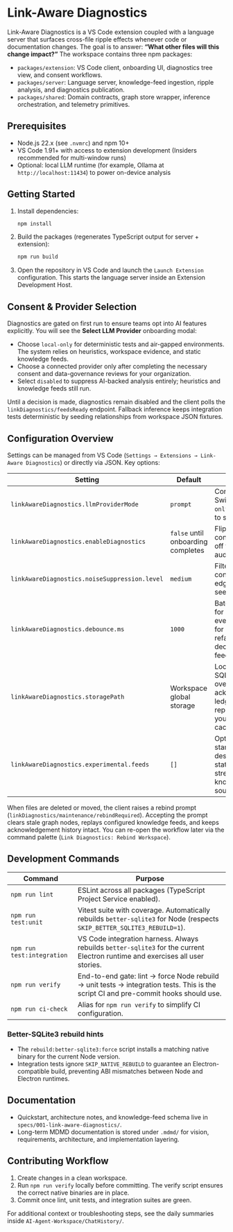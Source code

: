 # Link-Aware Diagnostics

Link-Aware Diagnostics is a VS Code extension coupled with a language server that surfaces cross-file ripple effects whenever code or documentation changes. The goal is to answer: **“What other files will this change impact?”** The workspace contains three npm packages:

- `packages/extension`: VS Code client, onboarding UI, diagnostics tree view, and consent workflows.
- `packages/server`: Language server, knowledge-feed ingestion, ripple analysis, and diagnostics publication.
- `packages/shared`: Domain contracts, graph store wrapper, inference orchestration, and telemetry primitives.

## Prerequisites
- Node.js 22.x (see `.nvmrc`) and npm 10+
- VS Code 1.91+ with access to extension development (Insiders recommended for multi-window runs)
- Optional: local LLM runtime (for example, Ollama at `http://localhost:11434`) to power on-device analysis

## Getting Started
1. Install dependencies:
   ```powershell
   npm install
   ```
2. Build the packages (regenerates TypeScript output for server + extension):
   ```powershell
   npm run build
   ```
3. Open the repository in VS Code and launch the `Launch Extension` configuration. This starts the language server inside an Extension Development Host.

## Consent & Provider Selection
Diagnostics are gated on first run to ensure teams opt into AI features explicitly. You will see the **Select LLM Provider** onboarding modal:

- Choose `local-only` for deterministic tests and air-gapped environments. The system relies on heuristics, workspace evidence, and static knowledge feeds.
- Choose a connected provider only after completing the necessary consent and data-governance reviews for your organization.
- Select `disabled` to suppress AI-backed analysis entirely; heuristics and knowledge feeds still run.

Until a decision is made, diagnostics remain disabled and the client polls the `linkDiagnostics/feedsReady` endpoint. Fallback inference keeps integration tests deterministic by seeding relationships from workspace JSON fixtures.

## Configuration Overview
Settings can be managed from VS Code (`Settings → Extensions → Link-Aware Diagnostics`) or directly via JSON. Key options:

| Setting | Default | Notes |
| --- | --- | --- |
| `linkAwareDiagnostics.llmProviderMode` | `prompt` | Consent gate. Switch to `local-only` or `disabled` to skip AI calls. |
| `linkAwareDiagnostics.enableDiagnostics` | `false` until onboarding completes | Flips to `true` after consent. Toggle off for read-only audit sessions. |
| `linkAwareDiagnostics.noiseSuppression.level` | `medium` | Filters lower-confidence ripple edges. Use `low` to see every hop. |
| `linkAwareDiagnostics.debounce.ms` | `1000` | Batching window for change events. Increase for large refactors, decrease for rapid feedback. |
| `linkAwareDiagnostics.storagePath` | Workspace global storage | Location of the SQLite graph, overrides, and acknowledgement ledger. Point at a repo-local path if you want portable caches. |
| `linkAwareDiagnostics.experimental.feeds` | `[]` | Optional quick-start feed descriptors for static or streaming knowledge sources. |

When files are deleted or moved, the client raises a rebind prompt (`linkDiagnostics/maintenance/rebindRequired`). Accepting the prompt clears stale graph nodes, replays configured knowledge feeds, and keeps acknowledgement history intact. You can re-open the workflow later via the command palette (`Link Diagnostics: Rebind Workspace`).

## Development Commands
| Command | Purpose |
| --- | --- |
| `npm run lint` | ESLint across all packages (TypeScript Project Service enabled). |
| `npm run test:unit` | Vitest suite with coverage. Automatically rebuilds `better-sqlite3` for Node (respects `SKIP_BETTER_SQLITE3_REBUILD=1`). |
| `npm run test:integration` | VS Code integration harness. Always rebuilds `better-sqlite3` for the current Electron runtime and exercises all user stories. |
| `npm run verify` | End-to-end gate: lint → force Node rebuild → unit tests → integration tests. This is the script CI and pre-commit hooks should use. |
| `npm run ci-check` | Alias for `npm run verify` to simplify CI configuration. |

### Better-SQLite3 rebuild hints
- The `rebuild:better-sqlite3:force` script installs a matching native binary for the current Node version.
- Integration tests ignore `SKIP_NATIVE_REBUILD` to guarantee an Electron-compatible build, preventing ABI mismatches between Node and Electron runtimes.

## Documentation
- Quickstart, architecture notes, and knowledge-feed schema live in `specs/001-link-aware-diagnostics/`.
- Long-term MDMD documentation is stored under `.mdmd/` for vision, requirements, architecture, and implementation layering.

## Contributing Workflow
1. Create changes in a clean workspace.
2. Run `npm run verify` locally before committing. The verify script ensures the correct native binaries are in place.
3. Commit once lint, unit tests, and integration suites are green.

For additional context or troubleshooting steps, see the daily summaries inside `AI-Agent-Workspace/ChatHistory/`.
